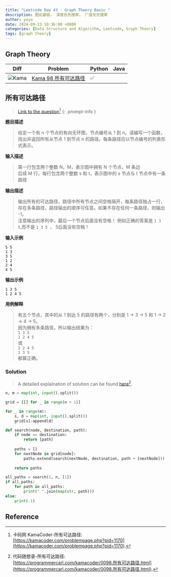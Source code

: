 ```yaml
---
title: "Leetcode Day 43 - Graph Theory Basic "
description: 图论基础， 深度优先搜索， 广度优先搜索
author: yoyo
date: 2024-09-23 10:36:00 +0800
categories: [Data Structure and Algorithm, Leetcode, Graph Theory]
tags: [graph theory]
---
```


## Graph Theory

| Diff                                                                                                | Problem                                                                                 | Python | Java |
|-----------------------------------------------------------------------------------------------------|-----------------------------------------------------------------------------------------|--------|------|
| ![Kama](https://img.shields.io/badge/Kama-gray)                                               | [Kama 98 所有可达路径](#所有可达路径)                                          |✅      |      |



## 所有可达路径

> [Link to the question](https://kamacoder.com/problempage.php?pid=1170)[^sykdlj]
{: .prompt-info }

**题目描述**

> 给定一个有 n 个节点的有向无环图，节点编号从 1 到 n。请编写一个函数，找出并返回所有从节点 1 到节点 n 的路径。每条路径应以节点编号的列表形式表示。

**输入描述**

>第一行包含两个整数 N，M，表示图中拥有 N 个节点，M 条边<br>
>后续 M 行，每行包含两个整数 s 和 t，表示图中的 s 节点与 t 节点中有一条路径

**输出描述**

> 输出所有的可达路径，路径中所有节点之间空格隔开，每条路径独占一行，存在多条路径，路径输出的顺序可任意。如果不存在任何一条路径，则输出 -1。<br>
> 注意输出的序列中，最后一个节点后面没有空格！ 例如正确的答案是 `1 3 5`,而不是 `1 3 5 `， 5后面没有空格！

**输入示例**

```
5 5
1 3
3 5
1 2
2 4
4 5
```

**输出示例**

```
1 3 5
1 2 4 5
```

[image]: sykdlj

**用例解释**
> 有五个节点，其中的从 1 到达 5 的路径有两个，分别是 1 -> 3 -> 5 和 1 -> 2 -> 4 -> 5。<br>
> 因为拥有多条路径，所以输出结果为：<br>
> `1 3 5`<br>
> `1 2 4 5`<br>
> 或<br>
> `1 2 4 5`<br>
> `1 3 5`<br>
> 都算正确。

### Solution

> A detailed explaination of solution can be found [here](https://programmercarl.com/kamacoder/0098.所有可达路径.html)[^Solution].

```python
n, m = map(int, input().split())

grid = [[] for _ in range(n + 1)]

for _ in range(m):
    s, d = map(int, input().split())
    grid[s].append(d)

def search(node, destination, path):
    if node == destination:
        return [path]
    
    paths = []
    for nextNode in grid[node]:
        paths.extend(search(nextNode, destination, path + [nextNode]))
    
    return paths

all_paths = search(1, n, [1])
if all_paths:
    for path in all_paths:
        print(" ".join(map(str, path)))
else:
    print(-1)
```

## Reference

[^sykdlj]:卡码网 KamaCoder-所有可达路径: [https://kamacoder.com/problempage.php?pid=1170](https://kamacoder.com/problempage.php?pid=1170).
[^Solution]:代码随想录-所有可达路径: [https://programmercarl.com/kamacoder/0098.所有可达路径.html](https://programmercarl.com/kamacoder/0098.所有可达路径.html).
